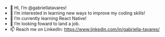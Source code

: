 - 👋 Hi, I’m @gabriellatavares!
- 👀 I’m interested in learning new ways to improve my coding skills!
- 🌱 I’m currently learning React Native!
- 🚀 I’m looking foward to land a job.
- 📫 Reach me on LinkedIn: https://www.linkedin.com/in/gabriella-tavares/ 

<!---
gabriellatavares/gabriellatavares is a ✨ special ✨ repository because its `README.md` (this file) appears on your GitHub profile.
You can click the Preview link to take a look at your changes.
--->
